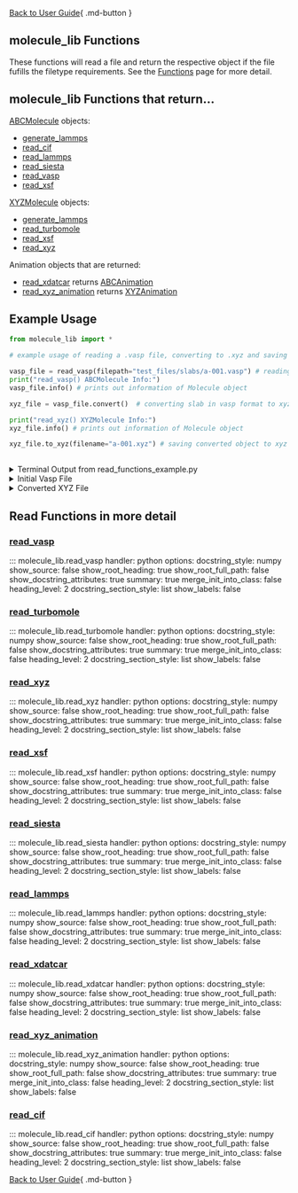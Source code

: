 [Back to User Guide](index.md){ .md-button }

## molecule_lib Functions
These functions will read a file and return the respective object if the file fufills the filetype requirements. See the [Functions](../reference/Functions/index.md) page for more detail.

## molecule_lib Functions that return...


[ABCMolecule](../reference/ABCMolecule/ABCMolecule.md) objects:

* [generate_lammps](../reference/Functions/generate_lammps.md)
* [read_cif](../reference/Functions/read_cif.md)
* [read_lammps](../reference/Functions/read_lammps.md)
* [read_siesta](../reference/Functions/read_siesta.md)
* [read_vasp](../reference/Functions/read_vasp.md)
* [read_xsf](../reference/Functions/read_xsf.md)

[XYZMolecule](../reference/XYZMolecule/XYZMolecule.md) objects:

* [generate_lammps](../reference/Functions/generate_lammps.md)
* [read_turbomole](../reference/Functions/read_turbomole.md)
* [read_xsf](../reference/Functions/read_xsf.md)
* [read_xyz](../reference/Functions/read_xyz.md)

Animation objects that are returned:

* [read_xdatcar](../reference/Functions/read_xdatcar.md) returns [ABCAnimation](../reference/ABCAnimation/ABCAnimation.md)
* [read_xyz_animation](../reference/Functions/read_xyz_animation.md) returns [XYZAnimation](../reference/XYZAnimation/XYZAnimation.md) 

## Example Usage


``` py title="read_functions_example.py"
from molecule_lib import *

# example usage of reading a .vasp file, converting to .xyz and saving the .xyz file

vasp_file = read_vasp(filepath="test_files/slabs/a-001.vasp") # reading vasp slab
print("read_vasp() ABCMolecule Info:")
vasp_file.info() # prints out information of Molecule object

xyz_file = vasp_file.convert()  # converting slab in vasp format to xyz format

print("read_xyz() XYZMolecule Info:")
xyz_file.info() # prints out information of Molecule object

xyz_file.to_xyz(filename="a-001.xyz") # saving converted object to xyz file
          
```

<details>
<summary>Terminal Output from read_functions_example.py</summary>

```
read_vasp() ABCMolecule Info:
type: ABCMolecule
filetype: .vasp
total atoms: 96
species info: {'Al': '24', 'O': '48', 'H': '24'}
comment line: '3_OPT_cell (Generated by CrystalMaker X for Windows)'
lattice constant: 1.0
lattice matrix:
[8.7807035882, 0.1780459095, 3.7774054998]
[-1.0698364258, 0.1158044938, -9.5608328356]
[-0.9853331692, 23.1955056605, -0.2016342785]
positional: True

read_xyz() XYZMolecule Info:
type: XYZMolecule
filetype: .vasp
total atoms: 96
species info: {'Al': '24', 'O': '48', 'H': '24'}
comment line: '3_OPT_cell (Generated by CrystalMaker X for Windows)'
```
</details>

<details>
<summary>Initial Vasp File</summary>

```title="a-001.vasp"
3_OPT_cell (Generated by CrystalMaker X for Windows)
    1.0
       8.7807035882    0.1780459095    3.7774054998
      -1.0698364258    0.1158044938   -9.5608328356
      -0.9853331692   23.1955056605   -0.2016342785
 Al  O  H 
 24  48  24 
Direct
       0.4883770000    0.4991110000    0.4120980000
       0.4883770000    0.9991110000    0.4120980000
       0.9883770000    0.4991110000    0.4120980000
       0.9883770000    0.9991110000    0.4120980000
       0.4937535000    0.4900390000    0.5858550000
       0.4937535000    0.9900390000    0.5858550000
       0.9937535000    0.4900390000    0.5858550000
       0.9937535000    0.9900390000    0.5858550000
       0.3246275000    0.1543390000    0.6004500000
       0.3246275000    0.6543390000    0.6004500000
       0.8246275000    0.1543390000    0.6004500000
       0.8246275000    0.6543390000    0.6004500000
       0.3233475000    0.1606580000    0.4875070000
       0.3233475000    0.6606580000    0.4875070000
       0.8233475000    0.1606580000    0.4875070000
       0.8233475000    0.6606580000    0.4875070000
       0.1541040000    0.3308545000    0.3982010000
       0.1541040000    0.8308545000    0.3982010000
       0.6541040000    0.3308545000    0.3982010000
       0.6541040000    0.8308545000    0.3982010000
       0.1568155000    0.3269960000    0.5109870000
       0.1568155000    0.8269960000    0.5109870000
       0.6568155000    0.3269960000    0.5109870000
       0.6568155000    0.8269960000    0.5109870000
       0.4993540000    0.3291830000    0.4519950000
       0.4993540000    0.8291830000    0.4519950000
       0.9993540000    0.3291830000    0.4519950000
       0.9993540000    0.8291830000    0.4519950000
       0.1540070000    0.1732485000    0.4520950000
       0.1540070000    0.6732485000    0.4520950000
       0.6540070000    0.1732485000    0.4520950000
       0.6540070000    0.6732485000    0.4520950000
       0.3118170000    0.4852300000    0.4521950000
       0.3118170000    0.9852300000    0.4521950000
       0.8118170000    0.4852300000    0.4521950000
       0.8118170000    0.9852300000    0.4521950000
       0.4798760000    0.1573710000    0.5458360000
       0.4798760000    0.6573710000    0.5458360000
       0.9798760000    0.1573710000    0.5458360000
       0.9798760000    0.6573710000    0.5458360000
       0.3260795000    0.3148100000    0.5463350000
       0.3260795000    0.8148100000    0.5463350000
       0.8260795000    0.3148100000    0.5463350000
       0.8260795000    0.8148100000    0.5463350000
       0.1698015000    0.0035290000    0.5457890000
       0.1698015000    0.5035290000    0.5457890000
       0.6698015000    0.0035290000    0.5457890000
       0.6698015000    0.5035290000    0.5457890000
       0.1374020000    0.4910515000    0.3597130000
       0.1374020000    0.9910515000    0.3597130000
       0.6374020000    0.4910515000    0.3597130000
       0.6374020000    0.9910515000    0.3597130000
       0.4842285000    0.1648825000    0.3593080000
       0.4842285000    0.6648825000    0.3593080000
       0.9842285000    0.1648825000    0.3593080000
       0.9842285000    0.6648825000    0.3593080000
       0.3274385000    0.3526040000    0.3600150000
       0.3274385000    0.8526040000    0.3600150000
       0.8274385000    0.3526040000    0.3600150000
       0.8274385000    0.8526040000    0.3600150000
       0.3351940000    0.4891400000    0.6387780000
       0.3351940000    0.9891400000    0.6387780000
       0.8351940000    0.4891400000    0.6387780000
       0.8351940000    0.9891400000    0.6387780000
       0.4949070000    0.3255040000    0.6355830000
       0.4949070000    0.8255040000    0.6355830000
       0.9949070000    0.3255040000    0.6355830000
       0.9949070000    0.8255040000    0.6355830000
       0.1539585000    0.1412000000    0.6386320000
       0.1539585000    0.6412000000    0.6386320000
       0.6539585000    0.1412000000    0.6386320000
       0.6539585000    0.6412000000    0.6386320000
       0.2489850000    0.5742065000    0.3541710000
       0.2489850000    0.0742065000    0.3541710000
       0.7489850000    0.0742065000    0.3541710000
       0.7489850000    0.5742065000    0.3541710000
       0.0105670000    0.1420440000    0.3218080000
       0.0105670000    0.6420440000    0.3218080000
       0.5105670000    0.1420440000    0.3218080000
       0.5105670000    0.6420440000    0.3218080000
       0.3593145000    0.2727825000    0.3528190000
       0.3593145000    0.7727825000    0.3528190000
       0.8593145000    0.2727825000    0.3528190000
       0.8593145000    0.7727825000    0.3528190000
       0.3919260000    0.0214090000    0.6755300000
       0.3919260000    0.5214090000    0.6755300000
       0.8919260000    0.0214090000    0.6755300000
       0.8919260000    0.5214090000    0.6755300000
       0.0152975000    0.3539400000    0.6757480000
       0.0152975000    0.8539400000    0.6757480000
       0.5152975000    0.3539400000    0.6757480000
       0.5152975000    0.8539400000    0.6757480000
       0.1588230000    0.2458695000    0.6383440000
       0.1588230000    0.7458695000    0.6383440000
       0.6588230000    0.2458695000    0.6383440000
       0.6588230000    0.7458695000    0.6383440000
```
</details>

<details>
<summary>Converted XYZ File</summary>

```title="a-001.xyz"
96
3_OPT_cell (Generated by CrystalMaker X for Windows)
Al    1.741640    4.323477    8.312563
Al   -0.637363    8.504651    8.312563
Al    6.521840    4.323477    8.312563
Al    4.142837    8.504651    8.312563
Al    1.836206    4.310749   11.817471
Al   -0.542797    8.491923   11.817471
Al    6.616406    4.310749   11.817471
Al    4.237403    8.491923   11.817471
Al    1.816557    1.508812   12.111872
Al   -0.562446    5.689986   12.111872
Al    6.596757    1.508812   12.111872
Al    4.217754    5.689986   12.111872
Al    1.774254    1.520616    9.833662
Al   -0.604749    5.701790    9.833662
Al    6.554454    1.520616    9.833662
Al    4.175451    5.701790    9.833662
Al   -0.653578    2.911408    8.032242
Al   -3.032581    7.092582    8.032242
Al    4.126622    2.911408    8.032242
Al    1.747619    7.092582    8.032242
Al   -0.609296    2.920124   10.307285
Al   -2.988299    7.101298   10.307285
Al    4.170904    2.920124   10.307285
Al    1.791901    7.101298   10.307285
O     2.655103    2.916977    9.117338
O     0.276100    7.098151    9.117338
O     7.435303    2.916977    9.117338
O     5.056300    7.098151    9.117338
O     0.095385    1.613035    9.119355
O    -2.283618    5.794209    9.119355
O     4.875585    1.613035    9.119355
O     2.496582    5.794209    9.119355
O     0.119702    4.221969    9.121372
O    -2.259301    8.403143    9.121372
O     4.899902    4.221969    9.121372
O     2.520899    8.403143    9.121372
O     3.286368    1.514323   11.010235
O     0.907365    5.695497   11.010235
O     8.066568    1.514323   11.010235
O     5.687565    5.695497   11.010235
O     1.066917    2.831064   11.020301
O    -1.312086    7.012238   11.020301
O     5.847117    2.831064   11.020301
O     3.468114    7.012238   11.020301
O     1.053913    0.227825   11.009287
O    -1.325090    4.408999   11.009287
O     5.834113    0.227825   11.009287
O     3.455110    4.408999   11.009287
O    -1.575474    4.237047    7.255888
O    -3.954477    8.418221    7.255888
O     3.204726    4.237047    7.255888
O     0.825723    8.418221    7.255888
O     3.292240    1.509361    7.247718
O     0.913237    5.690535    7.247718
O     8.072440    1.509361    7.247718
O     5.693437    5.690535    7.247718
O     0.900085    3.079410    7.261979
O    -1.478918    7.260584    7.261979
O     5.680285    3.079410    7.261979
O     3.301282    7.260584    7.261979
O     0.324592    4.322461   12.884998
O    -2.054411    8.503635   12.884998
O     5.104792    4.322461   12.884998
O     2.725789    8.503635   12.884998
O     2.630093    2.952919   12.820551
O     0.251090    7.134093   12.820551
O     7.410293    2.952919   12.820551
O     5.031290    7.134093   12.820551
O     0.247408    1.412813   12.882053
O    -2.131595    5.593987   12.882053
O     5.027608    1.412813   12.882053
O     2.648605    5.593987   12.882053
H    -0.904348    4.930404    7.144098
H     1.474655    0.749230    7.144098
H     6.254855    0.749230    7.144098
H     3.875852    4.930404    7.144098
H    -1.127487    1.304752    6.491294
H    -3.506490    5.485926    6.491294
H     3.652713    1.304752    6.491294
H     1.273710    5.485926    6.491294
H     1.584624    2.409300    7.116827
H    -0.794379    6.590474    7.116827
H     6.364824    2.409300    7.116827
H     3.985821    6.590474    7.116827
H     3.092439    0.424486   13.626335
H     0.713436    4.605660   13.626335
H     7.872639    0.424486   13.626335
H     5.493636    4.605660   13.626335
H    -2.090464    3.205305   13.630732
H    -4.469467    7.386479   13.630732
H     2.689736    3.205305   13.630732
H     0.310733    7.386479   13.630732
H    -0.204103    2.287991   12.876244
H    -2.583106    6.469165   12.876244
H     4.576097    2.287991   12.876244
H     2.197094    6.469165   12.876244

```
</details>


## Read Functions in more detail

### [read_vasp](../reference/Functions/read_vasp.md)
::: molecule_lib.read_vasp
    handler: python
    options:
        docstring_style: numpy
        show_source: false
        show_root_heading: true
        show_root_full_path: false
        show_docstring_attributes: true
        summary: true
        merge_init_into_class: false
        heading_level: 2
        docstring_section_style: list
        show_labels: false

### [read_turbomole](../reference/Functions/read_turbomole.md)
::: molecule_lib.read_turbomole
    handler: python
    options:
        docstring_style: numpy
        show_source: false
        show_root_heading: true
        show_root_full_path: false
        show_docstring_attributes: true
        summary: true
        merge_init_into_class: false
        heading_level: 2
        docstring_section_style: list
        show_labels: false


### [read_xyz](../reference/Functions/read_xyz.md)
::: molecule_lib.read_xyz
    handler: python
    options:
        docstring_style: numpy
        show_source: false
        show_root_heading: true
        show_root_full_path: false
        show_docstring_attributes: true
        summary: true
        merge_init_into_class: false
        heading_level: 2
        docstring_section_style: list
        show_labels: false


### [read_xsf](../reference/Functions/read_xsf.md)
::: molecule_lib.read_xsf
    handler: python
    options:
        docstring_style: numpy
        show_source: false
        show_root_heading: true
        show_root_full_path: false
        show_docstring_attributes: true
        summary: true
        merge_init_into_class: false
        heading_level: 2
        docstring_section_style: list
        show_labels: false

### [read_siesta](../reference/Functions/read_siesta.md)

::: molecule_lib.read_siesta
    handler: python
    options:
        docstring_style: numpy
        show_source: false
        show_root_heading: true
        show_root_full_path: false
        show_docstring_attributes: true
        summary: true
        merge_init_into_class: false
        heading_level: 2
        docstring_section_style: list
        show_labels: false

### [read_lammps](../reference/Functions/read_lammps.md)

::: molecule_lib.read_lammps
    handler: python
    options:
        docstring_style: numpy
        show_source: false
        show_root_heading: true
        show_root_full_path: false
        show_docstring_attributes: true
        summary: true
        merge_init_into_class: false
        heading_level: 2
        docstring_section_style: list
        show_labels: false

### [read_xdatcar](../reference/Functions/read_xdatcar.md) 

::: molecule_lib.read_xdatcar
    handler: python
    options:
        docstring_style: numpy
        show_source: false
        show_root_heading: true
        show_root_full_path: false
        show_docstring_attributes: true
        summary: true
        merge_init_into_class: false
        heading_level: 2
        docstring_section_style: list
        show_labels: false

### [read_xyz_animation](../reference/Functions/read_xyz_animation.md)

::: molecule_lib.read_xyz_animation
    handler: python
    options:
        docstring_style: numpy
        show_source: false
        show_root_heading: true
        show_root_full_path: false
        show_docstring_attributes: true
        summary: true
        merge_init_into_class: false
        heading_level: 2
        docstring_section_style: list
        show_labels: false

### [read_cif](../reference/Functions/read_cif.md)

::: molecule_lib.read_cif
    handler: python
    options:
        docstring_style: numpy
        show_source: false
        show_root_heading: true
        show_root_full_path: false
        show_docstring_attributes: true
        summary: true
        merge_init_into_class: false
        heading_level: 2
        docstring_section_style: list
        show_labels: false

[Back to User Guide](index.md){ .md-button }